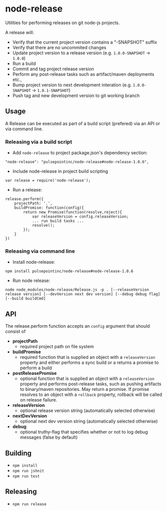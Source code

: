 # node-release #
Utilities for performing releases on git node-js projects.

A release will:
* Verify that the current project version contains a "-SNAPSHOT" suffix
* Verify that there are no uncommited changes
* Update project version to a release version (e.g. ```1.0.0-SNAPSHOT``` -> ```1.0.0```)
* Run a build
* Commit and tag project release version
* Perform any post-release tasks such as artifact/maven deployments etc.,
* Bump project version to next development interation (e.g. ```1.0.0-SNAPSHOT``` -> ```1.0.1-SNAPSHOT```)
* Push tag and new development version to git working branch

## Usage ##
A Release can be executed as part of a build script (prefered) via an API or via command line.

### Releasing via a build script ###

* Add ```node-release``` to project package.json's dependency section:
```
"node-release": "pulsepointinc/node-release#node-release-1.0.6",
```
* Include node-release in project build scripting
```
var release = require('node-release');
```
* Run a release:
```
release.perform({
    projectPath: '.',
    buildPromise: function(config){
        return new Promise(function(resolve,reject){
            var releaseVersion = config.releaseVersion;
            ... run build tasks ...
            resolve();
        });
    }
})
```

### Releasing via command line ###
* Install node-release:
```
npm install pulsepointinc/node-release#node-release-1.0.6
```
* Run node release:
```
node node_modules/node-release/Release.js -p . [--releaseVersion release version] [--devVersion next dev version] [--debug debug flag] [--build buildCmd]
```

## API ##
The release.perform function accepts an ```config``` argument that should consist of
* **projectPath**
    * required project path on file system
* **buildPromise**
    * required function that is supplied an object with a ```releaseVersion``` property and either performs a sync build or a returns a promise to perform a build
* **postReleasePromise**
    * optional function that is supplied an object with a ```releaseVersion``` property and performs post-release tasks, such as pushing artifacts to binary/maven repositories.  May return a promise.  If promise resolves to an object with a ```rollback``` property, rollback will be called on release failure.
* **releaseVersion**
    * optional release version string (automatically selected otherwise)
* **nextDevVersion** 
    * optional next dev version string (automatically selected otherwise)
* **debug**
    * optional truthy-flag that specifies whether or not to log debug messages (false by default)

## Building ##
* ```npm install```
* ```npm run jshnit```
* ```npm run test```

## Releasing ##
* ```npm run release```